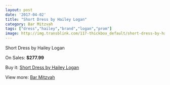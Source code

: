 ```yaml
---
layout: post
date: '2017-04-02'
title: "Short Dress by Hailey Logan"
category: Bar Mitzvah
tags: ["dress","hailey","brand","logan","prom"]
image: http://img.transblink.com/117-thickbox_default/short-dress-by-hailey-logan.jpg
---
```

Short Dress by Hailey Logan

On Sales: **$277.99**
<a href="https://www.transblink.com/en/bar-mitzvah/31-short-dress-by-hailey-logan.html"><amp-img layout="responsive" width="600" height="600" src="//img.transblink.com/117-thickbox_default/short-dress-by-hailey-logan.jpg" alt="Short Dress by Hailey Logan 0" /></a>
<a href="https://www.transblink.com/en/bar-mitzvah/31-short-dress-by-hailey-logan.html"><amp-img layout="responsive" width="600" height="600" src="//img.transblink.com/121-thickbox_default/short-dress-by-hailey-logan.jpg" alt="Short Dress by Hailey Logan 1" /></a>
<a href="https://www.transblink.com/en/bar-mitzvah/31-short-dress-by-hailey-logan.html"><amp-img layout="responsive" width="600" height="600" src="//img.transblink.com/120-thickbox_default/short-dress-by-hailey-logan.jpg" alt="Short Dress by Hailey Logan 2" /></a>
<a href="https://www.transblink.com/en/bar-mitzvah/31-short-dress-by-hailey-logan.html"><amp-img layout="responsive" width="600" height="600" src="//img.transblink.com/119-thickbox_default/short-dress-by-hailey-logan.jpg" alt="Short Dress by Hailey Logan 3" /></a>
<a href="https://www.transblink.com/en/bar-mitzvah/31-short-dress-by-hailey-logan.html"><amp-img layout="responsive" width="600" height="600" src="//img.transblink.com/118-thickbox_default/short-dress-by-hailey-logan.jpg" alt="Short Dress by Hailey Logan 4" /></a>

Buy it: [Short Dress by Hailey Logan](https://www.transblink.com/en/bar-mitzvah/31-short-dress-by-hailey-logan.html "Short Dress by Hailey Logan")

View more: [Bar Mitzvah](https://www.transblink.com/en/2-bar-mitzvah "Bar Mitzvah")